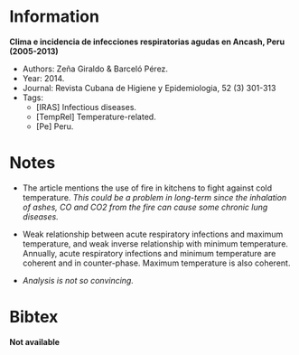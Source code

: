 # Information

**Clima e incidencia de infecciones respiratorias agudas en Ancash, Peru (2005-2013)**

- Authors: Zeña Giraldo & Barceló Pérez.
- Year: 2014.
- Journal: Revista Cubana de Higiene y Epidemiologia, 52 (3) 301-313
- Tags:
    - [IRAS] Infectious diseases.
    - [TempRel] Temperature-related.
    - [Pe] Peru.

# Notes

- The article mentions the use of fire in kitchens to fight against cold
  temperature. _This could be a problem in long-term since the inhalation of
  ashes, CO and CO2 from the fire can cause some chronic lung diseases._

- Weak relationship between acute respiratory infections and maximum
  temperature, and weak inverse relationship with minimum temperature.
  Annually, acute respiratory infections and minimum temperature are coherent
  and in counter-phase. Maximum temperature is also coherent.

- _Analysis is not so convincing._

# Bibtex

**Not available**
